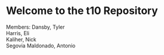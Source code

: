 # Welcome to the t10 Repository 

Members: 
  Dansby, Tyler  
  Harris, Eli   
  Kaliher, Nick   
  Segovia Maldonado, Antonio   
